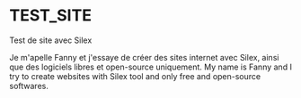 # TEST_SITE
Test de site avec Silex

Je m'apelle Fanny et j'essaye de créer des sites internet avec Silex, ainsi que des logiciels libres et open-source uniquement.
My name is Fanny and I try to create websites with Silex tool and only free and open-source softwares.
